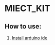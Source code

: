# MIECT_KIT

## How to use:

1. [Install arduino ide](https://www.arduino.cc/en/main/software "download")
